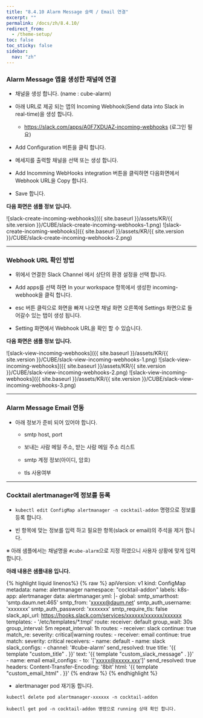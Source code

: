 ```yaml
---
title: "8.4.10 Alarm Message 슬랙 / Email 연결"
excerpt: ""
permalink: /docs/zh/8.4.10/
redirect_from:
  - /theme-setup/
toc: false
toc_sticky: false
sidebar:
  nav: "zh"
---
```



### Alarm Message 앱을 생성한 채널에 연결 

* 채널을 생성 합니다. (name : cube-alarm)

* 아래 URL로 제공 되는 앱의 Incoming Webhook(Send data into Slack in real-time)을 생성 합니다.

  * <https://slack.com/apps/A0F7XDUAZ-incoming-webhooks> (로그인 필요)

* Add Configuration 버튼을 클릭 합니다.

* 메세지를 출력할 채널을 선택 또는 생성 합니다.

* Add Incomming WebHooks integration 버튼을 클릭하면 다음화면에서 Webhook URL을 Copy 합니다.

* Save 합니다. 

**다음 화면은 샘플 정보 입니다.**

![slack-create-incoming-webhooks]({{ site.baseurl }}/assets/KR/{{ site.version }}/CUBE/slack-create-incoming-webhooks-1.png)
![slack-create-incoming-webhooks]({{ site.baseurl }}/assets/KR/{{ site.version }}/CUBE/slack-create-incoming-webhooks-2.png)

-----
### Webhook URL 확인 방법

* 위에서 연결한 Slack Channel 에서 상단의 환경 설정을 선택 합니다.

* Add apps를 선택 하면 In your workspace 항목에서 생성한 incoming-webhook을 클릭 합니다.

* esc 버튼 클릭으로 화면을 빠져 나오면 채널 화면 오른쪽에 Settings 화면으로 들어갈수 있는 탭이 생성 됩니다.

* Setting 화면에서 Webhook URL을 확인 할 수 있습니다.

**다음 화면은 샘플 정보 입니다.**


![slack-view-incoming-webhooks]({{ site.baseurl }}/assets/KR/{{ site.version }}/CUBE/slack-view-incoming-webhooks-1.png)
![slack-view-incoming-webhooks]({{ site.baseurl }}/assets/KR/{{ site.version }}/CUBE/slack-view-incoming-webhooks-2.png)
![slack-view-incoming-webhooks]({{ site.baseurl }}/assets/KR/{{ site.version }}/CUBE/slack-view-incoming-webhooks-3.png)

-----
### Alarm Message Email 연동

* 아래 정보가 준비 되어 있어야 합니다.

  * smtp host, port

  * 보내는 사람 메일 주소, 받는 사람 메일 주소 리스트

  * smtp 계정 정보(아이디, 암호)

  * tls 사용여부

-----
### Cocktail alertmanager에 정보를 등록

* `kubectl edit ConfigMap alertmanager -n cocktail-addon` 명령으로 정보를 등록 합니다.

* 빈 항목에 맞는 정보를 입력 하고 필요한 항목(slack or email)의 주석을 제거 합니다.

※ 아래 샘플에서는 채널명을 `#cube-alarm`으로 지정 하였으니 사용자 상황에 맞게 입력 합니다.

**아래 내용은 샘플내용 입니다.**

{% highlight liquid linenos%}
  {% raw %}
apiVersion: v1
kind: ConfigMap
metadata:
  name: alertmanager
  namespace: "cocktail-addon"
  labels:
    k8s-app: alertmanager
data:
  alertmanager.yml: |-
    global:
      smtp_smarthost: 'smtp.daum.net:465'
      smtp_from: 'xxxxx@daum.net'
      smtp_auth_username: 'xxxxxxx'
      smtp_auth_password: 'xxxxxxx'
      smtp_require_tls: false
      slack_api_url: https://hooks.slack.com/services/xxxxxx/xxxxxx/xxxxxx
    templates:
    - '/etc/templates/*.tmpl'
    route:
      receiver: default
      group_wait: 30s
      group_interval: 5m
      repeat_interval: 1h
      routes:
      - receiver: slack
        continue: true
        match_re:
          severity: critical|warning
        routes:
        - receiver: email
          continue: true
          match:
            severity: critical
    receivers:
    - name: default
    - name: slack
      slack_configs:
      - channel: '#cube-alarm'
        send_resolved: true
        title: '{{ template "custom_title" . }}'
        text: '{{ template "custom_slack_message" . }}'
    - name: email
      email_configs:
      - to: '['xxxxx@xxxxx.xxx']'
        send_resolved: true
        headers:
          Content-Transfer-Encoding: '8bit'
        html: '{{ template "custom_email_html" . }}'
  {% endraw %}
{% endhighlight %}

* alertmanager pod 재기동 합니다.

```
kubectl delete pod alertmanager-xxxxxx -n cocktail-addon

kubectl get pod -n cocktail-addon 명령으로 running 상태 확인 합니다.
```
